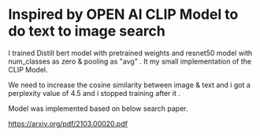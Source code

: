 # Inspired by OPEN AI CLIP Model to do text to image search 

I trained  Distill bert model with pretrained weights and resnet50 model with num_classes as zero & pooling as "avg" . It my small implementation of the CLIP Model.

We need to increase the cosine similarity between image & text and i got a perplexity value of 4.5 and i stopped training after it .

Model was implemented based on below search paper.

https://arxiv.org/pdf/2103.00020.pdf


